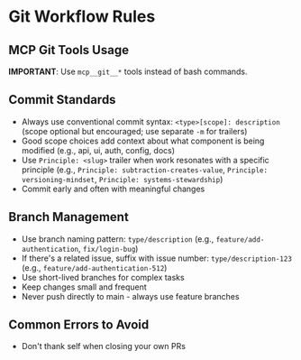 # Git Workflow Rules

## MCP Git Tools Usage
**IMPORTANT**: Use `mcp__git__*` tools instead of bash commands.

## Commit Standards
- Always use conventional commit syntax: `<type>[scope]: description` (scope optional but encouraged; use separate `-m` for trailers)
- Good scope choices add context about what component is being modified (e.g., api, ui, auth, config, docs)
- Use `Principle: <slug>` trailer when work resonates with a specific principle (e.g., `Principle: subtraction-creates-value`, `Principle: versioning-mindset`, `Principle: systems-stewardship`)
- Commit early and often with meaningful changes

## Branch Management
- Use branch naming pattern: `type/description` (e.g., `feature/add-authentication`, `fix/login-bug`)
- If there's a related issue, suffix with issue number: `type/description-123` (e.g., `feature/add-authentication-512`)
- Use short-lived branches for complex tasks
- Keep changes small and frequent
- Never push directly to main - always use feature branches

## Common Errors to Avoid
- Don't thank self when closing your own PRs
